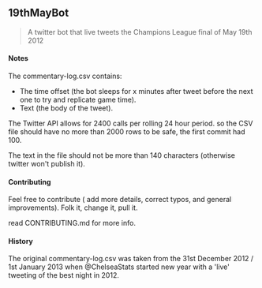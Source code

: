 ##  19thMayBot

> A twitter bot that live tweets the Champions League final of May 19th 2012

#### Notes

The commentary-log.csv contains:
 + The time offset (the bot sleeps for x minutes after tweet before the next one to try and replicate game time).
 + Text (the body of the tweet).

The Twitter API allows for 2400 calls per rolling 24 hour period. so the CSV file should have no more than 2000 rows to be safe, the first commit had 100.

The text in the file should not be more than 140 characters (otherwise twitter won't publish it).

#### Contributing

Feel free to contribute ( add more details, correct typos, and general improvements).
Folk it, change it, pull it.

read CONTRIBUTING.md for more info.


#### History

The original commentary-log.csv was taken from the 31st December 2012 / 1st January 2013 when @ChelseaStats started new year with a 'live' tweeting of the best night in 2012.
